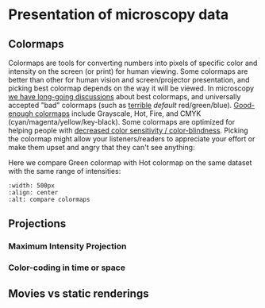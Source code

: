 # Presentation of microscopy data



## Colormaps

Colormaps are tools for converting numbers into pixels of specific color and intensity on the screen (or print) for human viewing. Some colormaps are better than other for human vision and screen/projector presentation, and picking best colormap depends on the way it will be viewed. In microscopy [we have long-going discussions](https://pmc.ncbi.nlm.nih.gov/articles/PMC4959790/) about best colormaps, and universally accepted "bad" colormaps (such as [terrible](https://x.com/Red_Green_Cow) *default* red/green/blue). [Good-enough colormaps](https://x.com/aandr314/status/1552748112262807552) include Grayscale, Hot, Fire, and CMYK (cyan/magenta/yellow/key-black). Some colormaps are optimized for helping people with [decreased color sensitivity / color-blindness](https://journals.asm.org/doi/10.1128/mra.00795-22). Picking the colormap might allow your listeners/readers to appreciate your effort or make them upset and angry that they can't see anything:

Here we compare Green colormap with Hot colormap on the same dataset with the same range of intensities:

```{image} ../../static/colormaps.jpeg
:width: 500px
:align: center
:alt: compare colormaps
```

## Projections

### Maximum Intensity Projection

### Color-coding in time or space

## Movies vs static renderings

